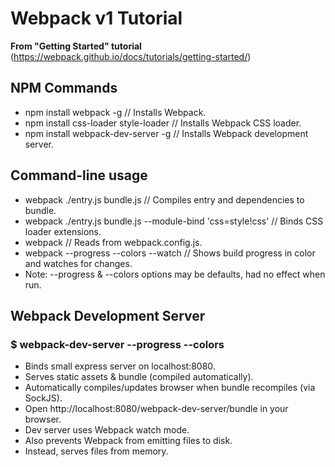 # Webpack v1 Tutorial

__From "Getting Started" tutorial__
(https://webpack.github.io/docs/tutorials/getting-started/)

## NPM Commands
- npm install webpack -g  // Installs Webpack.
- npm install css-loader style-loader  // Installs Webpack CSS loader.
- npm install webpack-dev-server -g  // Installs Webpack development server.

## Command-line usage
- webpack ./entry.js bundle.js  // Compiles entry and dependencies to bundle.
- webpack ./entry.js bundle.js --module-bind 'css=style!css'  // Binds CSS loader extensions.
- webpack  // Reads from webpack.config.js.
- webpack --progress --colors --watch  // Shows build progress in color and watches for changes.
- Note: --progress & --colors options may be defaults, had no effect when run.

## Webpack Development Server
### $ webpack-dev-server --progress --colors
- Binds small express server on localhost:8080.
- Serves static assets & bundle (compiled automatically).
- Automatically compiles/updates browser when bundle recompiles (via SockJS). 
- Open http://localhost:8080/webpack-dev-server/bundle in your browser.
- Dev server uses Webpack watch mode.
- Also prevents Webpack from emitting files to disk.
- Instead, serves files from memory.
